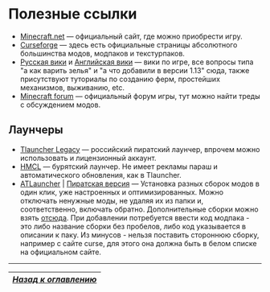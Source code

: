 # Полезные ссылки

+ [Minecraft.net](https://minecraft.net/ru-ru/) — официальный сайт, где можно приобрести игру.
+ [Curseforge](https://minecraft.curseforge.com) — здесь есть официальные страницы абсолютного большинства модов, модпаков и текстурпаков.
+ [Русская вики](https://minecraft-ru.gamepedia.com) и [Английская вики](https://minecraft.gamepedia.com) — вики по игре, все вопросы типа "а как варить зелья" и "а что добавили в версии 1.13" сюда, также присутствуют туториалы по созданию ферм, простейших механизмов, выживанию, etc.
+ [Minecraft forum](https://www.minecraftforum.net) — официальный форум игры, тут можно найти треды с обсуждением модов.

## Лаунчеры

+ [Tlauncher Legacy](http://tlauncher.ru/download/jar) — российский пиратский лаунчер, впрочем можно использовать и лицензионный аккаунт.
+ [HMCL](http://ci.huangyuhui.net/job/HMCL/lastBuild/) — бурятский лаунчер. Не имеет рекламы параш и автоматического обновления, как в Tlauncher.
+ [ATLauncher](https://www.atlauncher.com/downloads) | [Пиратская версия](https://www.hackphoenix.com/atlauncher/) — Установка разных сборок модов в один клик, уже настроенных и оптимизированных. Можно отключать ненужные моды, не удаляя их из папки и, соответственно, включать обратно. Дополнительные сборки можно взять [отсюда](https://www.atlauncher.com/packs/semipublic). При добавлении потребуется ввести код модпака - это либо название сборки без пробелов, либо код указывается в описании к паку. Из минусов - нельзя поставить стороннюю сборку, например с сайте curse, для этого она должна быть в белом списке на официальном сайте.

------

|[*Назад к оглавлению*](README.md)|
|:---:|
